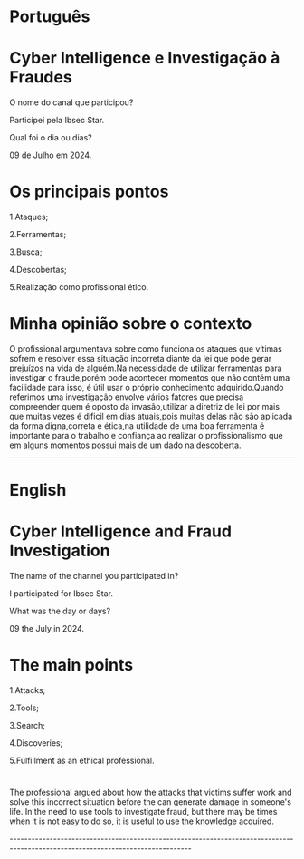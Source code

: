# Português

# Cyber Intelligence e Investigação à Fraudes


O nome do canal que participou?

Participei pela Ibsec Star.

Qual foi o dia ou dias?

09 de Julho em 2024.

# Os principais pontos

1.Ataques;

2.Ferramentas;

3.Busca;

4.Descobertas;

5.Realização como profissional ético.


# Minha opinião sobre o contexto

<p>O profissional argumentava sobre como funciona os ataques que vítimas  sofrem e resolver essa situação incorreta diante da lei que pode gerar prejuízos na vida de alguém.Na necessidade de utilizar ferramentas para investigar o fraude,porém pode acontecer momentos que não contém uma facilidade para isso, é útil usar o próprio conhecimento adquirido.Quando referimos uma investigação envolve vários fatores que precisa compreender quem é oposto da invasão,utilizar a diretriz de lei por mais que muitas vezes é dificil em dias atuais,pois  muitas delas não são aplicada da forma digna,correta e ética,na utilidade de uma boa ferramenta é importante para o trabalho e confiança ao realizar o profissionalismo que em alguns  momentos possui mais de um dado na descoberta.</p>

--------------------------------------------------------------------------------------------------------------------------------


# English

# Cyber Intelligence and Fraud Investigation

The name of the channel you participated in?

I participated for Ibsec Star.

What was the day or days?

09 the July in 2024.

# The main points

1.Attacks;

2.Tools;

3.Search;

4.Discoveries;

5.Fulfillment as an ethical professional.

#  


<p>The professional argued about how the attacks that victims suffer work and solve this incorrect situation before the  can generate damage in someone's life. In the need to use tools to investigate fraud, but there may be times when it is not easy to do so, it is useful to use the knowledge acquired.</p>
--------------------------------------------------------------------------------------------------------------------------------
